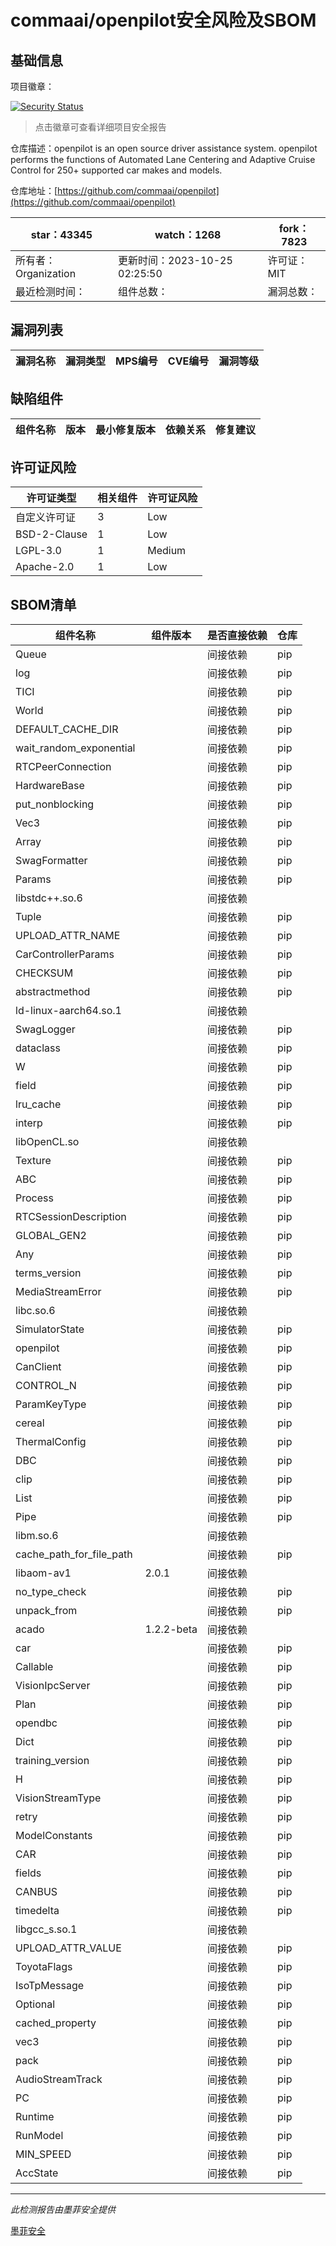 # commaai/openpilot安全风险及SBOM

## 基础信息

项目徽章：

[![Security Status](https://www.murphysec.com/platform3/v31/badge/1716885862914588672.svg)](https://www.murphysec.com/console/report/1692602525704544256/1716885862914588672)

> 点击徽章可查看详细项目安全报告

仓库描述：openpilot is an open source driver assistance system. openpilot performs the functions of Automated Lane Centering and Adaptive Cruise Control for 250+ supported car makes and models.

仓库地址：[https://github.com/commaai/openpilot](https://github.com/commaai/openpilot)

| star：43345 | watch：1268 | fork：7823 |
| ----------- | -------------- | ------------ |
| 所有者：Organization | 更新时间：2023-10-25 02:25:50 | 许可证：MIT |
| 最近检测时间： | 组件总数： | 漏洞总数： |




## 漏洞列表

| 漏洞名称 | 漏洞类型 | MPS编号 | CVE编号 | 漏洞等级 |
| ------- | ------ | ------- | ------ | ----- |





## 缺陷组件

| 组件名称 | 版本 | 最小修复版本 | 依赖关系 | 修复建议 |
| -------- | ---- | ------------ | -------- | -------- |





## 许可证风险

| 许可证类型 | 相关组件 | 许可证风险 |
| ---------- | -------- | ---------- |
|自定义许可证|3|Low|
|BSD-2-Clause|1|Low|
|LGPL-3.0|1|Medium|
|Apache-2.0|1|Low|




## SBOM清单

| 组件名称 | 组件版本 | 是否直接依赖 | 仓库 |
| -------- | -------- | ------------ | ---- |
|Queue||间接依赖|pip|
|log||间接依赖|pip|
|TICI||间接依赖|pip|
|World||间接依赖|pip|
|DEFAULT_CACHE_DIR||间接依赖|pip|
|wait_random_exponential||间接依赖|pip|
|RTCPeerConnection||间接依赖|pip|
|HardwareBase||间接依赖|pip|
|put_nonblocking||间接依赖|pip|
|Vec3||间接依赖|pip|
|Array||间接依赖|pip|
|SwagFormatter||间接依赖|pip|
|Params||间接依赖|pip|
|libstdc++.so.6||间接依赖||
|Tuple||间接依赖|pip|
|UPLOAD_ATTR_NAME||间接依赖|pip|
|CarControllerParams||间接依赖|pip|
|CHECKSUM||间接依赖|pip|
|abstractmethod||间接依赖|pip|
|ld-linux-aarch64.so.1||间接依赖||
|SwagLogger||间接依赖|pip|
|dataclass||间接依赖|pip|
|W||间接依赖|pip|
|field||间接依赖|pip|
|lru_cache||间接依赖|pip|
|interp||间接依赖|pip|
|libOpenCL.so||间接依赖||
|Texture||间接依赖|pip|
|ABC||间接依赖|pip|
|Process||间接依赖|pip|
|RTCSessionDescription||间接依赖|pip|
|GLOBAL_GEN2||间接依赖|pip|
|Any||间接依赖|pip|
|terms_version||间接依赖|pip|
|MediaStreamError||间接依赖|pip|
|libc.so.6||间接依赖||
|SimulatorState||间接依赖|pip|
|openpilot||间接依赖|pip|
|CanClient||间接依赖|pip|
|CONTROL_N||间接依赖|pip|
|ParamKeyType||间接依赖|pip|
|cereal||间接依赖|pip|
|ThermalConfig||间接依赖|pip|
|DBC||间接依赖|pip|
|clip||间接依赖|pip|
|List||间接依赖|pip|
|Pipe||间接依赖|pip|
|libm.so.6||间接依赖||
|cache_path_for_file_path||间接依赖|pip|
|libaom-av1|2.0.1|间接依赖||
|no_type_check||间接依赖|pip|
|unpack_from||间接依赖|pip|
|acado|1.2.2-beta|间接依赖||
|car||间接依赖|pip|
|Callable||间接依赖|pip|
|VisionIpcServer||间接依赖|pip|
|Plan||间接依赖|pip|
|opendbc||间接依赖|pip|
|Dict||间接依赖|pip|
|training_version||间接依赖|pip|
|H||间接依赖|pip|
|VisionStreamType||间接依赖|pip|
|retry||间接依赖|pip|
|ModelConstants||间接依赖|pip|
|CAR||间接依赖|pip|
|fields||间接依赖|pip|
|CANBUS||间接依赖|pip|
|timedelta||间接依赖|pip|
|libgcc_s.so.1||间接依赖||
|UPLOAD_ATTR_VALUE||间接依赖|pip|
|ToyotaFlags||间接依赖|pip|
|IsoTpMessage||间接依赖|pip|
|Optional||间接依赖|pip|
|cached_property||间接依赖|pip|
|vec3||间接依赖|pip|
|pack||间接依赖|pip|
|AudioStreamTrack||间接依赖|pip|
|PC||间接依赖|pip|
|Runtime||间接依赖|pip|
|RunModel||间接依赖|pip|
|MIN_SPEED||间接依赖|pip|
|AccState||间接依赖|pip|


------

*此检测报告由墨菲安全提供*

[墨菲安全](www.murphysec.com)